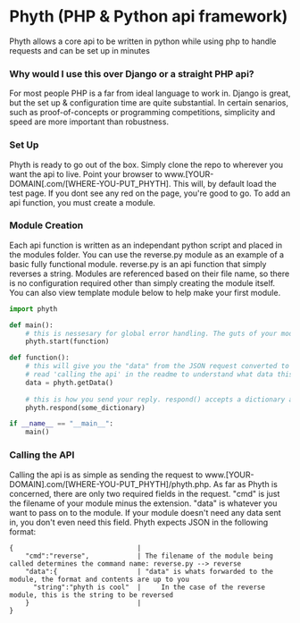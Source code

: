 # Phyth (PHP & Python api framework)
Phyth allows a core api to be written in python while using php to handle requests and can be set up in minutes

### Why would I use this over Django or a straight PHP api?
For most people PHP is a far from ideal language to work in. Django is great, but the set up & configuration time are quite substantial. In certain senarios, such as proof-of-concepts or programming competitions, simplicity and speed are more important than robustness. 

### Set Up
Phyth is ready to go out of the box. Simply clone the repo to wherever you want the api to live. Point your browser to www.[YOUR-DOMAIN[.com/[WHERE-YOU-PUT_PHYTH]. This will, by default load the test page. If you dont see any red on the page, you're good to go. To add an api function, you must create a module. 

### Module Creation
Each api function is written as an independant python script and placed in the modules folder. You can use the reverse.py module as an example of a basic fully functional module. reverse.py is an api function that simply reverses a string. Modules are referenced based on their file name, so there is no configuration required other than simply creating the module itself. You can also view template module below to help make your first module. 
```python
import phyth

def main():
	# this is nessesary for global error handling. The guts of your module go in function()
	phyth.start(function)

def function():
	# this will give you the "data" from the JSON request converted to a python dictionary
	# read 'calling the api' in the readme to understand what data this is getting
	data = phyth.getData()
	
	# this is how you send your reply. respond() accepts a dictionary as the parameter
	phyth.respond(some_dictionary)

if __name__ == "__main__":
    main()
```

### Calling the API
Calling the api is as simple as sending the request to www.[YOUR-DOMAIN].com/[WHERE-YOU-PUT_PHYTH]/phyth.php. As far as Phyth is concerned, there are only two required fields in the request. "cmd" is just the filename of your module minus the extension. "data" is whatever you want to pass on to the module. If your module doesn't need any data sent in, you don't even need this field. Phyth expects JSON in the following format:
```
{                               |
    "cmd":"reverse",            | The filename of the module being called determines the command name: reverse.py --> reverse
    "data":{                    | "data" is whats forwarded to the module, the format and contents are up to you
      "string":"phyth is cool"  |     In the case of the reverse module, this is the string to be reversed
    }                           |
}    
```
